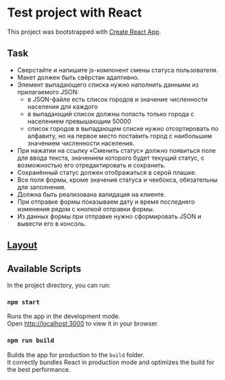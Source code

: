 # Test project with React

This project was bootstrapped with [Create React App](https://github.com/facebook/create-react-app).

## Task

- Сверстайте и напишите js-компонент смены статуса пользователя. 
- Макет должен быть свёрстан адаптивно. 
- Элемент выпадающего списка нужно наполнить данными из прилагаемого JSON: 
  - в JSON-файле есть список городов и значение численности населения для каждого 
  - в выпадающий список должны попасть только города с населением превышающим 50000 
  - список городов в выпадающем списке нужно отсортировать по алфавиту, но на первое место поставить город с наибольшим значением численности населения. 
- При нажатии на ссылку «Сменить статус» должно появиться поле для ввода текста, значением которого будет текущий статус, с возможностью его отредактировать и сохранить. 
- Сохранённый статус должен отображаться в серой плашке. 
- Все поля формы, кроме значения статуса и чекбокса, обязательны для заполнения. 
- Должна быть реализована валидация на клиенте. 
- При отправке формы показываем дату и время последнего изменения рядом с кнопкой отправки формы. 
- Из данных формы при отправке нужно сформировать JSON и вывести его в консоль. 

## [Layout](https://www.figma.com/file/9aYq1pfUnK2ryJA2HnKc58/%D0%9C%D0%B0%D0%BA%D0%B5%D1%82?type=design&node-id=0%3A1&t=qUKoYEkCGw5g40U2-1)

## Available Scripts

In the project directory, you can run:

### `npm start`

Runs the app in the development mode.\
Open [http://localhost:3000](http://localhost:3000) to view it in your browser.

### `npm run build`

Builds the app for production to the `build` folder.\
It correctly bundles React in production mode and optimizes the build for the best performance.
